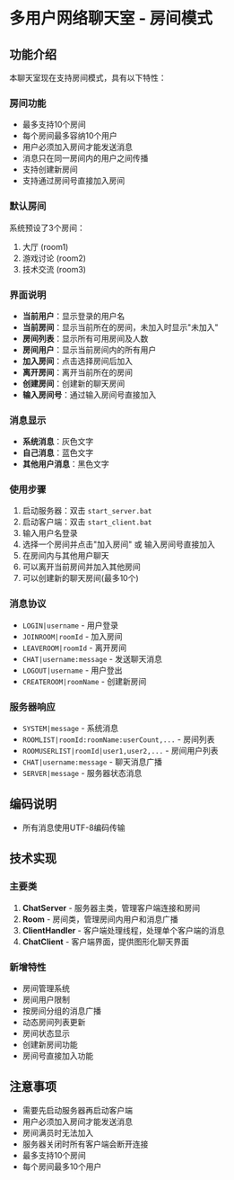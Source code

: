 # 多用户网络聊天室 - 房间模式

## 功能介绍

本聊天室现在支持房间模式，具有以下特性：

### 房间功能
- 最多支持10个房间
- 每个房间最多容纳10个用户
- 用户必须加入房间才能发送消息
- 消息只在同一房间内的用户之间传播
- 支持创建新房间
- 支持通过房间号直接加入房间

### 默认房间
系统预设了3个房间：
1. 大厅 (room1)
2. 游戏讨论 (room2)  
3. 技术交流 (room3)

### 界面说明
- **当前用户**：显示登录的用户名
- **当前房间**：显示当前所在的房间，未加入时显示"未加入"
- **房间列表**：显示所有可用房间及人数
- **房间用户**：显示当前房间内的所有用户
- **加入房间**：点击选择房间后加入
- **离开房间**：离开当前所在的房间
- **创建房间**：创建新的聊天房间
- **输入房间号**：通过输入房间号直接加入

### 消息显示
- **系统消息**：灰色文字
- **自己消息**：蓝色文字
- **其他用户消息**：黑色文字

### 使用步骤
1. 启动服务器：双击 `start_server.bat`
2. 启动客户端：双击 `start_client.bat`
3. 输入用户名登录
4. 选择一个房间并点击"加入房间" 或 输入房间号直接加入
5. 在房间内与其他用户聊天
6. 可以离开当前房间并加入其他房间
7. 可以创建新的聊天房间(最多10个)

### 消息协议
- `LOGIN|username` - 用户登录
- `JOINROOM|roomId` - 加入房间
- `LEAVEROOM|roomId` - 离开房间
- `CHAT|username:message` - 发送聊天消息
- `LOGOUT|username` - 用户登出
- `CREATEROOM|roomName` - 创建新房间

### 服务器响应
- `SYSTEM|message` - 系统消息
- `ROOMLIST|roomId:roomName:userCount,...` - 房间列表
- `ROOMUSERLIST|roomId|user1,user2,...` - 房间用户列表
- `CHAT|username:message` - 聊天消息广播
- `SERVER|message` - 服务器状态消息

## 编码说明
- 所有消息使用UTF-8编码传输

## 技术实现

### 主要类
1. **ChatServer** - 服务器主类，管理客户端连接和房间
2. **Room** - 房间类，管理房间内用户和消息广播
3. **ClientHandler** - 客户端处理线程，处理单个客户端的消息
4. **ChatClient** - 客户端界面，提供图形化聊天界面

### 新增特性
- 房间管理系统
- 房间用户限制
- 按房间分组的消息广播
- 动态房间列表更新
- 房间状态显示
- 创建新房间功能
- 房间号直接加入功能

## 注意事项
- 需要先启动服务器再启动客户端
- 用户必须加入房间才能发送消息
- 房间满员时无法加入
- 服务器关闭时所有客户端会断开连接
- 最多支持10个房间
- 每个房间最多10个用户
